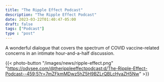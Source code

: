 ```yaml
---
title: "The Ripple Effect Podcast"
description: "The Ripple Effect Podcast"
date: 2023-03-22T01:40:47-05:00
draft: false
tags: ["Podcast"]
type : "post"
---
```


A wonderful dialogue that covers the spectrum of COVID vaccine-related concerns in an intimate hour-and-a-half discussion.

{{< photo-button "/images/news/ripple-effect.png" "https://odysee.com/@therippleeffectpodcast:d/The-Ripple-Effect-Podcast--459:5?r=7mZFkmMDwz5hZ5H9BZLrQBLcHyaZH5Nw" >}}
